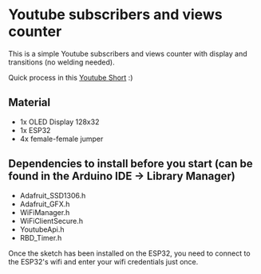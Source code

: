 # Youtube subscribers and views counter
This is a simple Youtube subscribers and views counter with display and transitions (no welding needed).

Quick process in this <a href="https://www.youtube.com/shorts/g0ehBt4aU3M" target="_blank">Youtube Short</a> :)

## Material
* 1x OLED Display 128x32
* 1x ESP32
* 4x female-female jumper 

## Dependencies to install before you start (can be found in the Arduino IDE -> Library Manager)
* Adafruit_SSD1306.h
* Adafruit_GFX.h
* WiFiManager.h
* WiFiClientSecure.h
* YoutubeApi.h
* RBD_Timer.h

Once the sketch has been installed on the ESP32, you need to connect to the ESP32's wifi and enter your wifi credentials just once.
